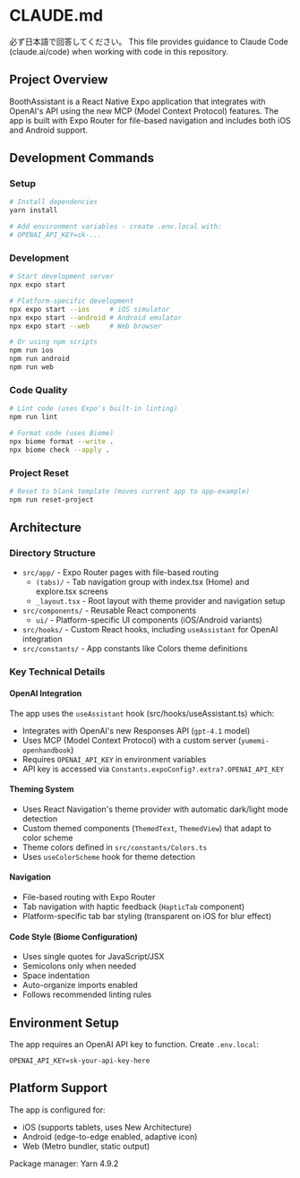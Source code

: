 # CLAUDE.md

必ず日本語で回答してください。
This file provides guidance to Claude Code (claude.ai/code) when working with code in this repository.

## Project Overview

BoothAssistant is a React Native Expo application that integrates with OpenAI's API using the new MCP (Model Context Protocol) features. The app is built with Expo Router for file-based navigation and includes both iOS and Android support.

## Development Commands

### Setup
```bash
# Install dependencies
yarn install

# Add environment variables - create .env.local with:
# OPENAI_API_KEY=sk-...
```

### Development
```bash
# Start development server
npx expo start

# Platform-specific development
npx expo start --ios     # iOS simulator
npx expo start --android # Android emulator
npx expo start --web     # Web browser

# Or using npm scripts
npm run ios
npm run android  
npm run web
```

### Code Quality
```bash
# Lint code (uses Expo's built-in linting)
npm run lint

# Format code (uses Biome)
npx biome format --write .
npx biome check --apply .
```

### Project Reset
```bash
# Reset to blank template (moves current app to app-example)
npm run reset-project
```

## Architecture

### Directory Structure
- `src/app/` - Expo Router pages with file-based routing
  - `(tabs)/` - Tab navigation group with index.tsx (Home) and explore.tsx screens
  - `_layout.tsx` - Root layout with theme provider and navigation setup
- `src/components/` - Reusable React components
  - `ui/` - Platform-specific UI components (iOS/Android variants)
- `src/hooks/` - Custom React hooks, including `useAssistant` for OpenAI integration
- `src/constants/` - App constants like Colors theme definitions

### Key Technical Details

#### OpenAI Integration
The app uses the `useAssistant` hook (src/hooks/useAssistant.ts) which:
- Integrates with OpenAI's new Responses API (`gpt-4.1` model)
- Uses MCP (Model Context Protocol) with a custom server (`yumemi-openhandbook`)
- Requires `OPENAI_API_KEY` in environment variables
- API key is accessed via `Constants.expoConfig?.extra?.OPENAI_API_KEY`

#### Theming System
- Uses React Navigation's theme provider with automatic dark/light mode detection
- Custom themed components (`ThemedText`, `ThemedView`) that adapt to color scheme
- Theme colors defined in `src/constants/Colors.ts`
- Uses `useColorScheme` hook for theme detection

#### Navigation
- File-based routing with Expo Router
- Tab navigation with haptic feedback (`HapticTab` component)
- Platform-specific tab bar styling (transparent on iOS for blur effect)

#### Code Style (Biome Configuration)
- Uses single quotes for JavaScript/JSX
- Semicolons only when needed
- Space indentation
- Auto-organize imports enabled
- Follows recommended linting rules

## Environment Setup

The app requires an OpenAI API key to function. Create `.env.local`:
```
OPENAI_API_KEY=sk-your-api-key-here
```

## Platform Support

The app is configured for:
- iOS (supports tablets, uses New Architecture)
- Android (edge-to-edge enabled, adaptive icon)
- Web (Metro bundler, static output)

Package manager: Yarn 4.9.2